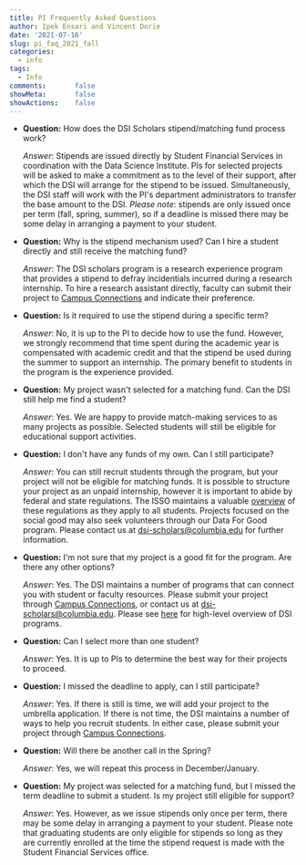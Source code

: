 ```yaml
---
title: PI Frequently Asked Questions
author: Ipek Ensari and Vincent Dorie
date: '2021-07-16'
slug: pi_faq_2021_fall
categories:
  - info
tags:
  - Info
comments:       false
showMeta:       false
showActions:    false
---
```


+ **Question:** How does the DSI Scholars stipend/matching fund process work?

    *Answer*: Stipends are issued directly by Student Financial Services in coordination with the Data Science Institute. PIs for selected projects will be asked to make a commitment as to the level of their support, after which the DSI will arrange for the stipend to be issued. Simultaneously, the DSI staff will work with the PI's department administrators to transfer the base amount to the DSI. _Please note_: stipends are only issued once per term (fall, spring, summer), so if a deadline is missed there may be some delay in arranging a payment to your student.

+ **Question:** Why is the stipend mechanism used? Can I hire a student directly and still receive the matching fund?

    *Answer*: The DSI scholars program is a research experience program that provides a stipend to defray incidentials incurred during a research internship. To hire a research assistant directly, faculty can submit their project to [Campus Connections](https://www.datascience.columbia.edu/connections) and indicate their preference.

+ **Question:** Is it required to use the stipend during a specific term?

    *Answer*: No, it is up to the PI to decide how to use the fund. However, we strongly recommend that time spent during the academic year is compensated with academic credit and that the stipend be used during the summer to support an internship. The primary benefit to students in the program is the experience provided.

+ **Question:** My project wasn't selected for a matching fund. Can the DSI still help me find a student?

    *Answer*: Yes. We are happy to provide match-making services to as many projects as possible. Selected students will still be eligible for educational support activities.

+ **Question:** I don't have any funds of my own. Can I still participate?

    *Answer*: You can still recruit students through the program, but your project will not be eligible for matching funds. It is possible to structure your project as an unpaid internship, however it is important to abide by federal and state regulations. The ISSO maintains a valuable [overview](https://isso.columbia.edu/content/unpaid-internships-and-volunteering) of these regulations as they apply to all students. Projects focused on the social good may also seek volunteers through our Data For Good program. Please contact us at [dsi-scholars@columbia.edu](mailto:dsi-scholars@columbia.edu) for further information.

+ **Question:** I'm not sure that my project is a good fit for the program. Are there any other options?

    *Answer*: Yes. The DSI maintains a number of programs that can connect you with student or faculty resources. Please submit your project through [Campus Connections](https://www.datascience.columbia.edu/connections), or contact us at [dsi-scholars@columbia.edu](mailto:dsi-scholars@columbia.edu). Please see [here](/page/dsi_programs) for high-level overview of DSI programs.

+ **Question:** Can I select more than one student?

    *Answer*: Yes. It is up to PIs to determine the best way for their projects to proceed.

+ **Question:** I missed the deadline to apply, can I still participate?

    *Answer*: Yes. If there is still is time, we will add your project to the umbrella application. If there is not time, the DSI maintains a number of ways to help you recruit students. In either case, please submit your project through [Campus Connections](https://datascience.columbia.edu/outreach/campus-connections/).

+ **Question:** Will there be another call in the Spring?

    *Answer*: Yes, we will repeat this process in December/January.

+ **Question:** My project was selected for a matching fund, but I missed the term deadline to submit a student. Is my project still eligible for support?

    *Answer*: Yes. However, as we issue stipends only once per term, there may be some delay in arranging a payment to your student. Please note that graduating students are only eligible for stipends so long as they are currently enrolled at the time the stipend request is made with the Student Financial Services office.

